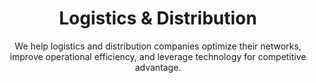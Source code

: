 ---
layout: sub-industry
parent: Retail and Consumer Goods
order: 3
title: "Logistics & Distribution"
subtitle: "We help logistics and distribution companies optimize their networks, improve operational efficiency, and leverage technology for competitive advantage."
  
challenges:
  - "Meeting same-day and next-day delivery expectations"
  - "Managing last-mile delivery costs"
  - "Optimizing warehouse operations and automation"
  - "Enhancing visibility across the supply chain"
  
solutions:
  - title: "Last-Mile Delivery Optimization"
    content:
      - "Route optimization algorithms implementation"
      - "Crowd-sourced delivery model evaluation"
      - "Micro-fulfillment center strategy development"
  - title: "Warehouse Optimization"
    content:
      - "IoT-enabled inventory management"
      - "Predictive maintenance for equipment"
  - title: "Supply Chain Visibility Enhancement"
    content:
      - "Real-time tracking and monitoring solutions"
      - "Advanced analytics for performance optimization"
  
outcomes:
  - "20-30% reduction in last-mile delivery costs"
  - "25-35% improvement in warehouse productivity"
  - "Enhanced on-time delivery performance"
  - "Increased supply chain resilience and adaptability"
  
why_choose:
  - "Logistics & Distribution Expertise: In-depth knowledge of supply chain and distribution challenges."
  - "Operational Excellence: Streamlining logistics processes for enhanced efficiency and cost savings."
  - "Technology Integration: Leveraging advanced technologies like IoT and analytics for improved visibility and performance."
  - "Customer-Centric Solutions: Enhancing delivery experiences through optimized strategies."
  - "Collaborative Partnership: Working closely with your team to deliver customized and impactful solutions."
  
cta-title: "Ready to optimize your Logistics & Distribution operations?"
cta: "Contact SLKone today to discover how our specialized services can enhance your delivery efficiency and supply chain resilience."
icon: "fa-truck-fast"
color: "cinnabar"
image: "/assets/images/backgrounds/logistics-distribution.webp"
permalink: /industries/retail-and-consumer-goods/logistics-distribution
redirect_to: /industries/retail-and-consumer-goods#logistics-distribution
---